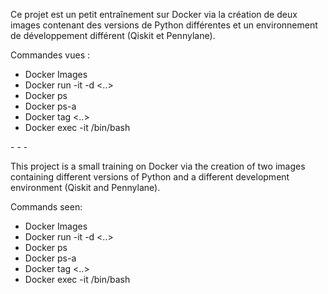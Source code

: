 Ce projet est un petit entraînement sur Docker via la création de deux images contenant des versions de Python différentes et un environnement de développement différent (Qiskit et Pennylane).


Commandes vues :

- Docker Images
- Docker run -it -d <..>
- Docker ps
- Docker ps-a
- Docker tag <..>
- Docker exec -it <imagesId> /bin/bash

\- \- \-

This project is a small training on Docker via the creation of two images containing different versions of Python and a different development environment (Qiskit and Pennylane).


Commands seen:

- Docker Images
- Docker run -it -d <..>
- Docker ps
- Docker ps-a
- Docker tag <..>
- Docker exec -it <imagesId> /bin/bash